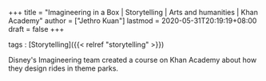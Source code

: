 +++
title = "Imagineering in a Box | Storytelling | Arts and humanities | Khan Academy"
author = ["Jethro Kuan"]
lastmod = 2020-05-31T20:19:19+08:00
draft = false
+++

tags
: [Storytelling]({{< relref "storytelling" >}})

Disney's Imagineering team created a course on Khan Academy about how they design rides in theme parks.
